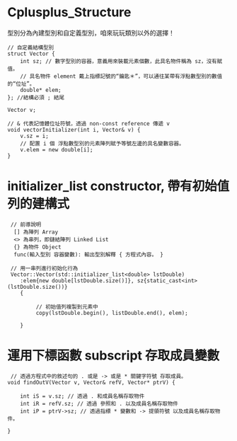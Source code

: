 # Cplusplus_Structure
型別分為內建型別和自定義型別，咱來玩玩類別以外的選擇！

    // 自定義結構型別
    struct Vector {
        int sz; // 數字型別的容器，意義用來裝載元素個數，此具名物件稱為 sz，沒有賦值。
        // 具名物件 element 戴上指標記號的“鑰匙＊”，可以通往某帶有浮點數型別的數值的“位址”。
        double* elem;
    }; //結構必須 ; 結尾

    Vector v;

    // & 代表記憶體位址符號，透過 non-const reference 傳遞 v
    void vectorInitializer(int i, Vector& v) {
        v.sz = i;
        // 配置 i 個 浮點數型別的元素陣列賦予等號左邊的具名變數容器。
        v.elem = new double[i]; 
    }
    
 # initializer_list constructor, 帶有初始值列的建構式
 
     // 前導說明
      [] 為陣列 Array
      <> 為串列，即鏈結陣列 Linked List
      {} 為物件 Object
      func(輸入型別 容器變數): 輸出型別解釋 { 方程式內容。 }
 
     // 用一串列進行初始化行為 
     Vector::Vector(std::initializer_list<double> lstDouble)
        :elem{new double[lstDouble.size()]}, sz{static_cast<int>(lstDouble.size())}
        {
        
             // 初始值列複製到元素中
             copy(lstDouble.begin(), listDouble.end(), elem);

        }
    
 # 運用下標函數 subscript 存取成員變數
 
     // 透過方程式中的敘述句的 . 或是 -> 或是 * 關鍵字符號 存取成員。
    void findOutV(Vector v, Vector& refV, Vector* ptrV) {

        int iS = v.sz; // 透過 . 和成員名稱存取物件
        int iR = refV.sz; // 透過 參照和 . 以及成員名稱存取物件
        int iP = ptrV->sz; // 透過指標 * 變數和 -> 提領符號 以及成員名稱存取物件。

    }

